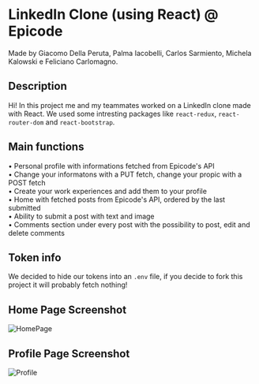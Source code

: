 # LinkedIn Clone (using React) @ Epicode
Made by Giacomo Della Peruta, Palma Iacobelli, Carlos Sarmiento, Michela Kalowski e Feliciano Carlomagno.

## Description
Hi! In this project me and my teammates worked on a LinkedIn clone made with React. We used some intresting packages like `react-redux`, `react-router-dom` and `react-bootstrap`.

## Main functions
• Personal profile with informations fetched from Epicode's API  
• Change your informatons with a PUT fetch, change your propic with a POST fetch  
• Create your work experiences and add them to your profile  
• Home with fetched posts from Epicode's API, ordered by the last submitted  
• Ability to submit a post with text and image  
• Comments section under every post with the possibility to post, edit and delete comments

## Token info
We decided to hide our tokens into an `.env` file, if you decide to fork this project it will probably fetch nothing!

## Home Page Screenshot
![HomePage](https://i.ibb.co/HpncTV7/1.png)

## Profile Page Screenshot
![Profile](https://i.ibb.co/C66Rs8y/2.png)
